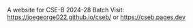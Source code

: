 A website for CSE-B 2024-28 Batch 
Visit: https://joegeorge022.github.io/cseb/ or https://cseb.pages.dev
